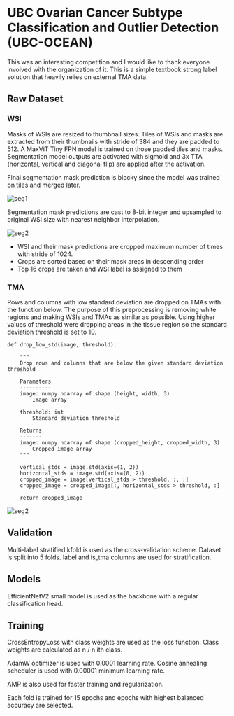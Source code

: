 # UBC Ovarian Cancer Subtype Classification and Outlier Detection (UBC-OCEAN)

This was an interesting competition and I would like to thank everyone involved with the organization of it.
This is a simple textbook strong label solution that heavily relies on external TMA data.



## Raw Dataset

### WSI

Masks of WSIs are resized to thumbnail sizes.
Tiles of WSIs and masks are extracted from their thumbnails with stride of 384 and they are padded to 512.
A MaxViT Tiny FPN model is trained on those padded tiles and masks.
Segmentation model outputs are activated with sigmoid and 3x TTA (horizontal, vertical and diagonal flip) are applied after the activation.

Final segmentation mask prediction is blocky since the model was trained on tiles and merged later.

![seg1](https://i.ibb.co/jg24x1H/Screenshot-from-2024-01-04-09-28-01.png)

Segmentation mask predictions are cast to 8-bit integer and upsampled to original WSI size with nearest neighbor interpolation.

![seg2](https://i.ibb.co/ZHjtfmY/Screenshot-from-2024-01-04-09-31-42.png)

* WSI and their mask predictions are cropped maximum number of times with stride of 1024.
* Crops are sorted based on their mask areas in descending order
* Top 16 crops are taken and WSI label is assigned to them

### TMA

Rows and columns with low standard deviation are dropped on TMAs with the function below.
The purpose of this preprocessing is removing white regions and making WSIs and TMAs as similar as possible.
Using higher values of threshold were dropping areas in the tissue region so the standard deviation threshold is set to 10.

```
def drop_low_std(image, threshold):

    """
    Drop rows and columns that are below the given standard deviation threshold

    Parameters
    ----------
    image: numpy.ndarray of shape (height, width, 3)
        Image array

    threshold: int
        Standard deviation threshold

    Returns
    -------
    image: numpy.ndarray of shape (cropped_height, cropped_width, 3)
        Cropped image array
    """

    vertical_stds = image.std(axis=(1, 2))
    horizontal_stds = image.std(axis=(0, 2))
    cropped_image = image[vertical_stds > threshold, :, :]
    cropped_image = cropped_image[:, horizontal_stds > threshold, :]

    return cropped_image
```

![seg2](https://i.ibb.co/8jCyhgG/4134-crop.png)

## Validation

Multi-label stratified kfold is used as the cross-validation scheme.
Dataset is split into 5 folds.
label and is_tma columns are used for stratification.

## Models

EfficientNetV2 small model is used as the backbone with a regular classification head.

## Training

CrossEntropyLoss with class weights are used as the loss function.
Class weights are calculated as n / n ith class.

AdamW optimizer is used with 0.0001 learning rate.
Cosine annealing scheduler is used with 0.00001 minimum learning rate.

AMP is also used for faster training and regularization.

Each fold is trained for 15 epochs and epochs with highest balanced accuracy are selected.
